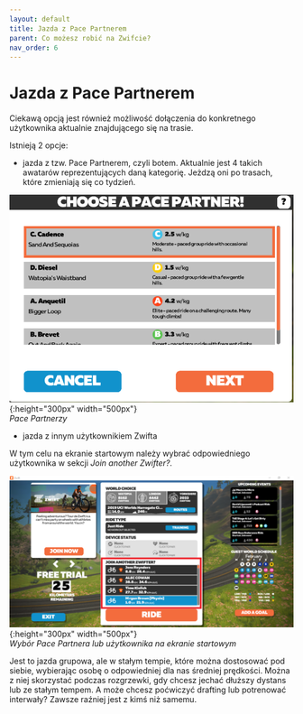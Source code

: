 ```yaml
---
layout: default
title: Jazda z Pace Partnerem
parent: Co możesz robić na Zwifcie?
nav_order: 6
---
```


# Jazda z Pace Partnerem

Ciekawą opcją jest również możliwość dołączenia do konkretnego użytkownika aktualnie znajdującego się na trasie. 

Istnieją 2 opcje:
* jazda z tzw. Pace Partnerem, czyli botem. Aktualnie jest 4 takich awatarów reprezentujących daną kategorię. Jeżdzą oni po trasach, które zmieniają się co tydzień.

![Pace Partners](../../assets/images/PaceMaker.png){:height="300px" width="500px"}   
*Pace Partnerzy*  

* jazda z innym użytkownikiem Zwifta

W tym celu na ekranie startowym należy wybrać odpowiedniego użytkownika w sekcji _Join another Zwifter?_.

![Pace Partners](../../assets/images/PP.png){:height="300px" width="500px"}   
*Wybór Pace Partnera lub użytkownika na ekranie startowym*  

Jest to jazda grupowa, ale w stałym tempie, które można dostosować pod siebie, wybierając osobę o odpowiedniej dla nas średniej prędkości. Można z niej skorzystać podczas rozgrzewki, gdy chcesz jechać dłuższy dystans lub ze stałym tempem. A może chcesz poćwiczyć drafting lub potrenować interwały? Zawsze raźniej jest z kimś niż samemu.
         